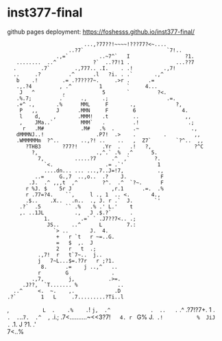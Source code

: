 # inst377-final

github pages deployment: https://foshesss.github.io/inst377-final/

                             ...,?77??!~~~~!???77?<~.... 
                        ..?7`                           `7!.. 
                    .,=`          ..~7^`   I                  ?1. 
       ........  ..^            ?`  ..?7!1 .               ...??7 
      .        .7`        .,777.. .I.    . .!          .,7! 
      ..     .?         .^      .l   ?i. . .`       .,^ 
       b    .!        .= .?7???7~.     .>r .      .= 
       .,.?4         , .^         1        `     4... 
        J   ^         ,            5       `         ?<. 
       .%.7;         .`     .,     .;                   .=. 
       .+^ .,       .%      MML     F       .,             ?, 
        P   ,,      J      .MMN     F        6               4. 
        l    d,    ,       .MMM!   .t        ..               ,, 
        ,    JMa..`         MMM`   .         .!                .; 
         r   .M#            .M#   .%  .      .~                 ., 
       dMMMNJ..!                 .P7!  .>    .         .         ,, 
       .WMMMMMm  ?^..       ..,?! ..    ..   ,  Z7`        `?^..  ,, 
          ?THB3       ?77?!        .Yr  .   .!   ?,              ?^C 
            ?,                   .,^.` .%  .^      5. 
              7,          .....?7     .^  ,`        ?. 
                `<.                 .= .`'           1 
                ....dn... ... ...,7..J=!7,           ., 
             ..=     G.,7  ..,o..  .?    J.           F 
           .J.  .^ ,,,t  ,^        ?^.  .^  `?~.      F 
          r %J. $    5r J             ,r.1      .=.  .% 
          r .77=?4.    ``,     l ., 1  .. <.       4., 
          .$..    .X..   .n..  ., J. r .`  J.       `' 
        .?`  .5        `` .%   .% .' L.'    t 
        ,. ..1JL          .,   J .$.?`      . 
                1.          .=` ` .J7??7<.. .; 
                 JS..    ..^      L        7.: 
                   `> ..       J.  4. 
                    +   r `t   r ~=..G. 
                    =   $  ,.  J 
                    2   r   t  .; 
              .,7!  r   t`7~..  j.. 
              j   7~L...$=.?7r   r ;?1. 
               8.      .=    j ..,^   .. 
              r        G              . 
            .,7,        j,           .>=. 
         .J??,  `T....... %             .. 
      ..^     <.  ~.    ,.             .D 
    .?`        1   L     .7.........?Ti..l 
   ,`           L  .    .%    .`!       `j, 
 .^             .  ..   .`   .^  .?7!?7+. 1 
.`              .  .`..`7.  .^  ,`      .i.; 
.7<..........~<<3?7!`    4. r  `          G% 
                          J.` .!           % 
                            JiJ           .` 
                              .1.         J 
                                 ?1.     .'         
                                     7<..%
                                     
